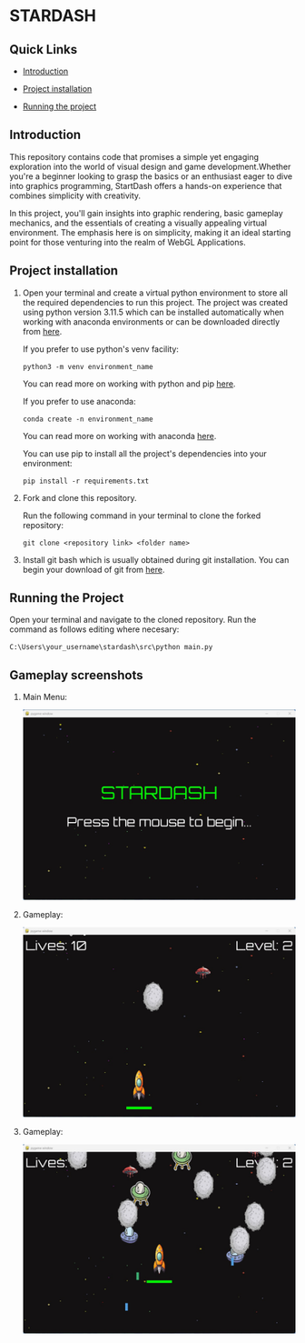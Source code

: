 <link rel="stylesheet" href="https://cdnjs.cloudflare.com/ajax/libs/font-awesome/5.15.3/css/all.min.css">

# STARDASH

## Quick Links

- [Introduction](https://github.com/myles4321/stardash#introduction)

- [Project installation](https://github.com/myles4321/stardash#project-installation)

- [Running the project](https://github.com/myles4321/stardash#running-the-project)


## Introduction

This repository contains code that promises a simple yet engaging exploration into the world of visual design and game development.Whether you're a beginner looking to grasp the basics or an enthusiast eager to dive into graphics programming, StartDash offers a hands-on experience that combines simplicity with creativity.

In this project, you'll gain insights into graphic rendering, basic gameplay mechanics, and the essentials of creating a visually appealing virtual environment. The emphasis here is on simplicity, making it an ideal starting point for those venturing into the realm of WebGL Applications.

## Project installation

1. Open your terminal and create a virtual python environment to store all the required dependencies to run this project. The project was created using python version 3.11.5 which can be installed automatically when working with anaconda environments or can be downloaded directly from [here](https://www.python.org/ftp/python/3.11.5/python-3.11.5-amd64.exe).

   If you prefer to use python's venv facility:

   ```
   python3 -m venv environment_name
   ```

   You can read more on working with python and pip [here](https://packaging.python.org/en/latest/guides/installing-using-pip-and-virtual-environments/).

   If you prefer to use anaconda:

   ```
   conda create -n environment_name
   ```

   You can read more on working with anaconda [here](https://docs.anaconda.com/free/navigator/tutorials/index.html).

   You can use pip to install all the project's dependencies into your environment:

   ```
   pip install -r requirements.txt
   ```

2. Fork and clone this repository.

   Run the following command in your terminal to clone the forked repository:

   ```{code}
   git clone <repository link> <folder name>
   ```
3. Install git bash which is usually obtained during git installation. You can begin your download of git from [here](https://git-scm.com/downloads).

## Running the Project

Open your terminal and navigate to the cloned repository. Run the command as follows editing where necesary:
 ```{code}
C:\Users\your_username\stardash\src\python main.py
```
## Gameplay screenshots

1. Main Menu:

   ![screenshot](screenshots\main_menu.jpg)

2. Gameplay:

   ![screenshot](screenshots\gameplay2.jpg)

3. Gameplay:

   ![screenshot](screenshots\gameplay1.jpg)

